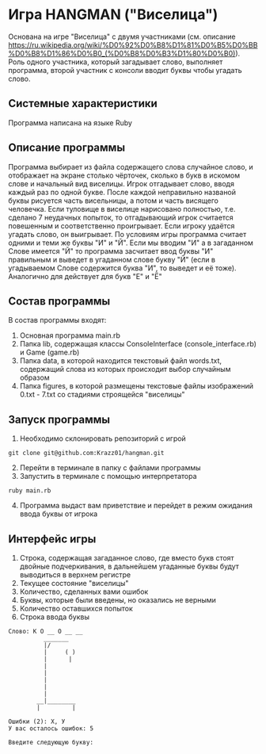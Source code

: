 # Игра HANGMAN ("Виселица")
Основана на игре "Виселица" с двумя участниками (см. описание https://ru.wikipedia.org/wiki/%D0%92%D0%B8%D1%81%D0%B5%D0%BB%D0%B8%D1%86%D0%B0_(%D0%B8%D0%B3%D1%80%D0%B0)). 
Роль одного участника, который загадывает слово, выполняет программа, второй участник с консоли вводит 
буквы чтобы угадать слово.

## Системные характеристики
Программа написана на языке Ruby

## Описание программы
Программа выбирает из файла содержащего слова случайное слово, и отображает на экране столько чёрточек, 
сколько в букв в искомом слове и начальный вид виселицы. Игрок отгадывает слово, вводя каждый раз по одной букве.
После каждой неправильно названой буквы рисуется часть висельницы, а потом и часть висящего человечка.
Если туловище в виселице нарисовано полностью, т.е. сделано 7 неудачных попыток, то отгадывающий игрок считается 
повешенным и соответственно проигрывает. 
Если игроку удаётся угадать слово, он выигрывает.
По условиям игры программа считает одними и теми же буквы "И" и "Й". Если мы вводим "И" а в загаданном 
Слове имеется "Й" то программа засчитает ввод буквы "И" правильным и выведет в угаданном слове букву "Й" 
(если в угадываемом Слове содержится буква "И", то выведет и её тоже).
Аналогично для действует для  букв "Е" и "Ё"

## Состав программы
В состав программы входят:
1. Основная программа main.rb
2. Папка lib, содержащая классы ConsoleInterface (console_interface.rb) и Game (game.rb)
3. Папка data, в которой находится текстовый файл words.txt, содержащий слова из которых происходит выбор случайным 
образом 
4. Папка figures, в которой размещены текстовые файлы изображений 0.txt - 7.txt со стадиями строящейся "виселицы"

## Запуск программы
1. Необходимо склонировать репозиторий с игрой
```
git clone git@github.com:Krazz01/hangman.git
```
2. Перейти в терминале в папку с файлами программы
3. Запустить в терминале с помощью интерпретатора
```
ruby main.rb
```
4. Программа выдаст вам приветствие и перейдет в режим ожидания ввода буквы от игрока


## Интерфейс игры
1. Строка, содержащая загаданное слово, где вместо букв стоят двойные подчеркивания, в дальнейшем угаданные 
буквы будут выводиться в верхнем регистре
2. Текущее состояние "виселицы"
3. Количество, сделанных вами ошибок
4. Буквы, которые были введены, но оказались не верными
5. Количество оставшихся попыток
6. Строка ввода буквы

```
Слово: К О __ О __ __
          _______
          |/
          |     ( )
          |      |
          |
          |
          |
          |
          |
        __|________
        |         |

Ошибки (2): Х, У
У вас осталось ошибок: 5

Введите следующую букву:
```

